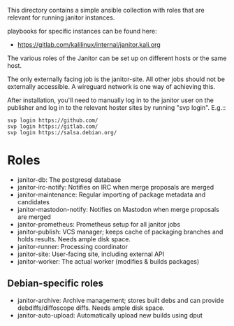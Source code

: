 This directory contains a simple ansible collection with roles that are
relevant for running janitor instances.

playbooks for specific instances can be found here:

 * https://gitlab.com/kalilinux/internal/janitor.kali.org

The various roles of the Janitor can be set up on different hosts or the same host.

The only externally facing job is the janitor-site. All other jobs should not
be externally accessible. A wireguard network is one way of achieving this.

After installation, you'll need to manually log in to the janitor user on the
publisher and log in to the relevant hoster sites by running "svp login". E.g.::

    svp login https://github.com/
    svp login https://gitlab.com/
    svp login https://salsa.debian.org/

Roles
=====

* janitor-db: The postgresql database
* janitor-irc-notify: Notifies on IRC when merge proposals are merged
* janitor-maintenance: Regular importing of package metadata and candidates
* janitor-mastodon-notify: Notifies on Mastodon when merge proposals are merged
* janitor-prometheus: Prometheus setup for all janitor jobs
* janitor-publish: VCS manager; keeps cache of packaging branches and holds
    results. Needs ample disk space.
* janitor-runner: Processing coordinator
* janitor-site: User-facing site, including external API
* janitor-worker: The actual worker (modifies & builds packages)

Debian-specific roles
---------------------

* janitor-archive: Archive management; stores built debs and can provide
    debdiffs/diffoscope diffs. Needs ample disk space.
* janitor-auto-upload: Automatically upload new builds using dput
